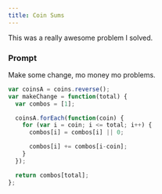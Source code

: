 ```yaml
---
title: Coin Sums
---
```


This was a really awesome problem I solved.

### Prompt

Make some change, mo money mo problems.

```js
var coinsA = coins.reverse();
var makeChange = function(total) {
  var combos = [1];

  coinsA.forEach(function(coin) {
    for (var i = coin; i <= total; i++) {
      combos[i] = combos[i] || 0;

      combos[i] += combos[i-coin];
    }
  });

  return combos[total];
};
```